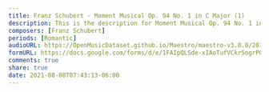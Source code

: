```yaml
---
title: Franz Schubert - Moment Musical Op. 94 No. 1 in C Major (1)
description: This is the description for Moment Musical Op. 94 No. 1 in C Major by Franz Schubert
composers: [Franz Schubert]
periods: [Romantic]
audioURL: https://OpenMusicDataset.github.io/Maestro/maestro-v3.0.0/2015/MIDI-Unprocessed_R2_D2-12-13-15_mid--AUDIO-from_mp3_12_R2_2015_wav--2.midi
formURL: https://docs.google.com/forms/d/e/1FAIpQLSde-xIAoTufVCkr5ogrPOpG-UT2NqXZTeIEqd6wmckijtcVHQ/viewform
comments: true
share: true
date: 2021-08-08T07:43:13-06:00
---
```

